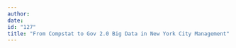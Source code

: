 ```yaml
---
author:
date:
id: "127"
title: "From Compstat to Gov 2.0 Big Data in New York City Management"
---
```


